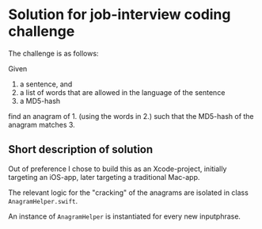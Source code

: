 # Solution for job-interview coding challenge

The challenge is as follows: 

Given

1. a sentence, and
2. a list of words that are allowed in the language of the sentence
3. a MD5-hash

find an anagram of 1. (using the words in 2.) such that the MD5-hash of the anagram matches 3.



## Short description of solution

Out of preference I chose to build this as an Xcode-project, initially targeting an iOS-app, later targeting a traditional Mac-app. 



The relevant logic for the "cracking" of the anagrams are isolated in class `AnagramHelper.swift`. 

An instance of `AnagramHelper` is instantiated for every new inputphrase. 
